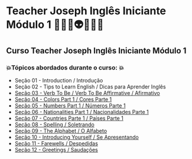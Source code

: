 # Teacher Joseph Inglês Iniciante Módulo 1 👩🏻‍💻👽🤖🤯🚀
## Curso Teacher Joseph Inglês Iniciante Módulo 1
### 💥Tópicos abordados durante o curso: 💥
- Seção 01 - Introduction / Introdução
- Seção 02 - Tips to Learn English / Dicas para Aprender Inglês
- [Seção 03 - Verb To Be / Verb To Be Affirmative / Afirmativo](https://github.com/romulovieira777/Teacher_Joseph_Ingles_Iniciante_modulo_1/tree/main/Section_03_Verb_to_be_affirmative)
- [Seção 04 - Colors Part 1 / Cores Parte 1](https://github.com/romulovieira777/Teacher_Joseph_Ingles_Iniciante_modulo_1/tree/main/Section_04_Colors_Part_1)
- [Seção 05 - Numbers Part 1 / Números Parte 1](https://github.com/romulovieira777/Teacher_Joseph_Ingles_Iniciante_modulo_1/tree/main/Section_05_Numbers_Part_1)
- [Seção 06 - Nationalities Part 1 / Nacionalidades Parte 1]()
- [Seção 07 - Countries Parte 1 / Países Parte 1]()
- [Seção 08 - Spelling / Soletrando]()
- [Seção 09 - The Alphabet / O Alfabeto]()
- [Seção 10 - Introducing Yourself / Se Apresentando]()
- [Seção 11 - Farewells / Despedidas]()
- [Seção 12 - Greetings / Saudações]()
